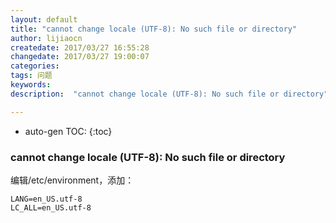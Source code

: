 ```yaml
---
layout: default
title: "cannot change locale (UTF-8): No such file or directory"
author: lijiaocn
createdate: 2017/03/27 16:55:28
changedate: 2017/03/27 19:00:07
categories:
tags: 问题
keywords: 
description:  "cannot change locale (UTF-8): No such file or directory"

---
```


* auto-gen TOC:
{:toc}

### cannot change locale (UTF-8): No such file or directory

编辑/etc/environment，添加：

	LANG=en_US.utf-8
	LC_ALL=en_US.utf-8
